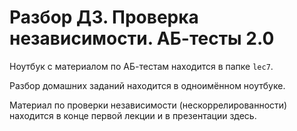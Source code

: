 # Разбор ДЗ. Проверка независимости. АБ-тесты 2.0

Ноутбук с материалом по АБ-тестам находится в папке `lec7`.

Разбор домашних заданий находится в одноимённом ноутбуке.

Материал по проверки независимости (нескоррелированности) находится в конце первой лекции и в презентации здесь. 
